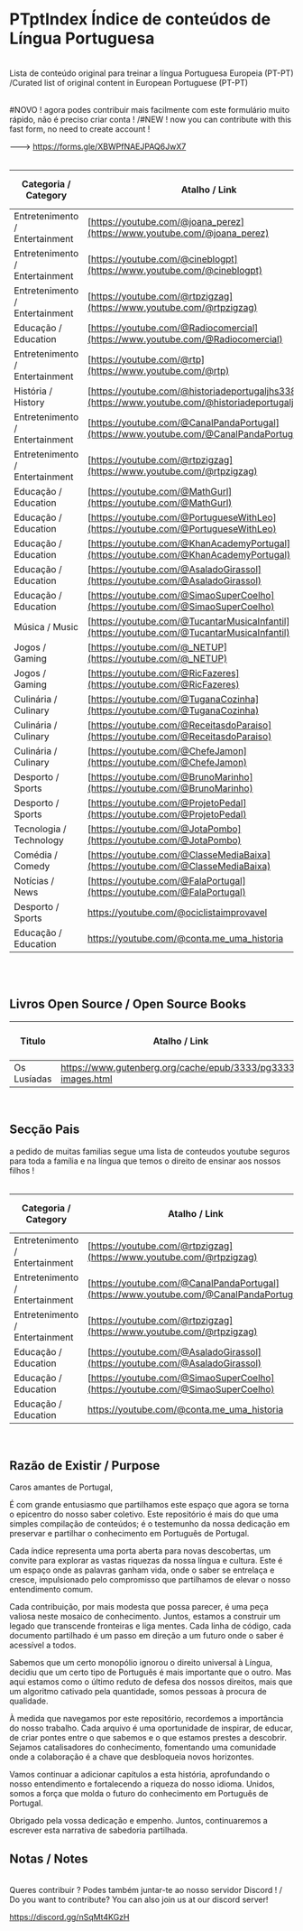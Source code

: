 # PTptIndex Índice de conteúdos de Língua Portuguesa
<br>
Lista de conteúdo original para treinar a língua Portuguesa Europeia (PT-PT) <br>
/Curated list of original content in European Portuguese (PT-PT) 
<br>
<br>

#NOVO !  agora podes contribuir mais facilmente com este formulário muito rápido, não é preciso criar conta  ! /#NEW ! now you can contribute with this fast form, no need to create account !

 

---> https://forms.gle/XBWPfNAEJPAQ6JwX7
<br><br>

| Categoria / Category           | Atalho / Link                                                                                            | Classificação etária / Age Rating |
| ------------------------------ | -------------------------------------------------------------------------------------------------------- | --------------------------------- |
| Entretenimento / Entertainment | [https://youtube.com/@joana_perez](https://www.youtube.com/@joana_perez)                                 |                                   |
| Entretenimento / Entertainment | [https://youtube.com/@cineblogpt](https://www.youtube.com/@cineblogpt)                                 |                                   |
| Entretenimento / Entertainment | [https://youtube.com/@rtpzigzag](https://www.youtube.com/@rtpzigzag)                                 |                                   |
| Educação / Education           | [https://youtube.com/@Radiocomercial](https://www.youtube.com/@Radiocomercial)                       |                                   |
| Entretenimento / Entertainment | [https://youtube.com/@rtp](https://www.youtube.com/@rtp)                                             |                                   |
| História / History             | [https://youtube.com/@historiadeportugaljhs3389](https://www.youtube.com/@historiadeportugaljhs3389) |                                   |
| Entretenimento / Entertainment | [https://youtube.com/@CanalPandaPortugal](https://www.youtube.com/@CanalPandaPortugal)               |                                   |
| Entretenimento / Entertainment | [https://youtube.com/@rtpzigzag](https://www.youtube.com/@rtpzigzag)                                 |                                   |
| Educação / Education           | [https://youtube.com/@MathGurl](https://youtube.com/@MathGurl)                                           |                                   |
| Educação / Education           | [https://youtube.com/@PortugueseWithLeo](https://youtube.com/@PortugueseWithLeo)                         |                                   |
| Educação / Education           | [https://youtube.com/@KhanAcademyPortugal](https://youtube.com/@KhanAcademyPortugal)                     |                                   |
| Educação / Education           | [https://youtube.com/@AsaladoGirassol](https://youtube.com/@AsaladoGirassol)                             |                                   |
| Educação / Education           | [https://youtube.com/@SimaoSuperCoelho](https://youtube.com/@SimaoSuperCoelho)                           |                                   |
| Música / Music                 | [https://youtube.com/@TucantarMusicaInfantil](https://youtube.com/@TucantarMusicaInfantil)               |                                   |
| Jogos / Gaming                 | [https://youtube.com/@_NETUP](https://youtube.com/@_NETUP)                                               |                                   |
| Jogos / Gaming                 | [https://youtube.com/@RicFazeres](https://youtube.com/@RicFazeres)                                       |                                   |
| Culinária / Culinary           | [https://youtube.com/@TuganaCozinha](https://youtube.com/@TuganaCozinha)                                 |                                   |
| Culinária / Culinary           | [https://youtube.com/@ReceitasdoParaiso](https://youtube.com/@ReceitasdoParaiso)                         |                                   |
| Culinária / Culinary           | [https://youtube.com/@ChefeJamon](https://youtube.com/@ChefeJamon)                                       |                                   |
| Desporto / Sports              | [https://youtube.com/@BrunoMarinho](https://youtube.com/@BrunoMarinho)                                   |                                   |
| Desporto / Sports              | [https://youtube.com/@ProjetoPedal](https://youtube.com/@ProjetoPedal)                                   |                                   |
| Tecnologia / Technology        | [https://youtube.com/@JotaPombo](https://youtube.com/@JotaPombo)                                         |                                   |
| Comédia / Comedy               | [https://youtube.com/@ClasseMediaBaixa](https://youtube.com/@ClasseMediaBaixa)                           |                                   |
| Notícias / News                | [https://youtube.com/@FalaPortugal](https://youtube.com/@FalaPortugal)                                   |
| Desporto / Sports                  | https://youtube.com/@ociclistaimprovavel                                   |
| Educação / Education               | https://youtube.com/@conta.me_uma_historia                                 |

<br>

<br>
<h2>Livros Open Source / Open Source Books</h2>

| Titulo          | Atalho / Link                                                                                            | Classificação etária / Age Rating |
| ------------------------------ | -------------------------------------------------------------------------------------------------------- | --------------------------------- |
| Os Lusíadas              | https://www.gutenberg.org/cache/epub/3333/pg3333-images.html                                       |


<br>
<h2>Secção Pais</h2>
a pedido de muitas familias segue uma lista de conteudos youtube seguros para toda a família e na língua que temos o direito de ensinar aos nossos filhos !
<br><br>

| Categoria / Category           | Atalho / Link                                                                                            | Classificação etária / Age Rating |
| ------------------------------ | -------------------------------------------------------------------------------------------------------- | --------------------------------- |
| Entretenimento / Entertainment | [https://youtube.com/@rtpzigzag](https://www.youtube.com/@rtpzigzag)                                 |                                   |
| Entretenimento / Entertainment | [https://youtube.com/@CanalPandaPortugal](https://www.youtube.com/@CanalPandaPortugal)               |                                   |
| Entretenimento / Entertainment | [https://youtube.com/@rtpzigzag](https://www.youtube.com/@rtpzigzag)                                 |                                   |
| Educação / Education           | [https://youtube.com/@AsaladoGirassol](https://youtube.com/@AsaladoGirassol)                             |                                   |
| Educação / Education           | [https://youtube.com/@SimaoSuperCoelho](https://youtube.com/@SimaoSuperCoelho)                           |                                   |
| Educação / Education               | https://youtube.com/@conta.me_uma_historia                                 |
                               

<br>
<h2>Razão de Existir / Purpose</h2>

Caros amantes de Portugal,

É com grande entusiasmo que partilhamos este espaço que agora se torna o epicentro do nosso saber coletivo. Este repositório é mais do que uma simples compilação de conteúdos; é o testemunho da nossa dedicação em preservar e partilhar o conhecimento em Português de Portugal.

Cada índice representa uma porta aberta para novas descobertas, um convite para explorar as vastas riquezas da nossa língua e cultura. Este é um espaço onde as palavras ganham vida, onde o saber se entrelaça e cresce, impulsionado pelo compromisso que partilhamos de elevar o nosso entendimento comum.

Cada contribuição, por mais modesta que possa parecer, é uma peça valiosa neste mosaico de conhecimento. Juntos, estamos a construir um legado que transcende fronteiras e liga mentes. Cada linha de código, cada documento partilhado é um passo em direção a um futuro onde o saber é acessível a todos.

Sabemos que um certo monopólio ignorou o direito universal à Língua, decidiu que um certo tipo de Português é mais importante que o outro. Mas aqui estamos como o último reduto de defesa dos nossos direitos, mais que um algoritmo cativado pela quantidade, somos pessoas à procura de qualidade.

À medida que navegamos por este repositório, recordemos a importância do nosso trabalho. Cada arquivo é uma oportunidade de inspirar, de educar, de criar pontes entre o que sabemos e o que estamos prestes a descobrir. Sejamos catalisadores do conhecimento, fomentando uma comunidade onde a colaboração é a chave que desbloqueia novos horizontes.

Vamos continuar a adicionar capítulos a esta história, aprofundando o nosso entendimento e fortalecendo a riqueza do nosso idioma. Unidos, somos a força que molda o futuro do conhecimento em Português de Portugal.

Obrigado pela vossa dedicação e empenho. Juntos, continuaremos a escrever esta narrativa de sabedoria partilhada.


<h2>Notas / Notes</h2>
<br>
Queres contribuir ? Podes também juntar-te ao nosso servidor Discord ! / Do you want to contribute? You can also join us at our discord server!

https://discord.gg/nSqMt4KGzH

